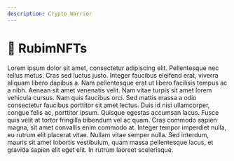 ```yaml
---
description: Crypto Warrior
---
```


# 🎨 RubimNFTs

Lorem ipsum dolor sit amet, consectetur adipiscing elit. Pellentesque nec tellus metus. Cras sed luctus justo. Integer faucibus eleifend erat, viverra aliquam libero dapibus a. Nam pellentesque erat ut libero facilisis tempus ac a nibh. Aenean sit amet venenatis velit. Nam vitae turpis sit amet lorem vehicula cursus. Nam quis faucibus orci. Sed mattis massa a odio consectetur faucibus porttitor sit amet lectus. Duis id nisi ullamcorper, congue felis ac, porttitor ipsum. Quisque egestas accumsan lacus. Fusce quis velit at tortor fringilla bibendum vel ac quam. Cras commodo sapien magna, sit amet convallis enim commodo at. Integer tempor imperdiet nulla, eu rutrum elit placerat vitae. Nullam vitae semper nulla. Sed interdum, mauris sit amet lobortis vestibulum, quam massa pellentesque lacus, et gravida sapien elit eget elit. In rutrum laoreet scelerisque.
